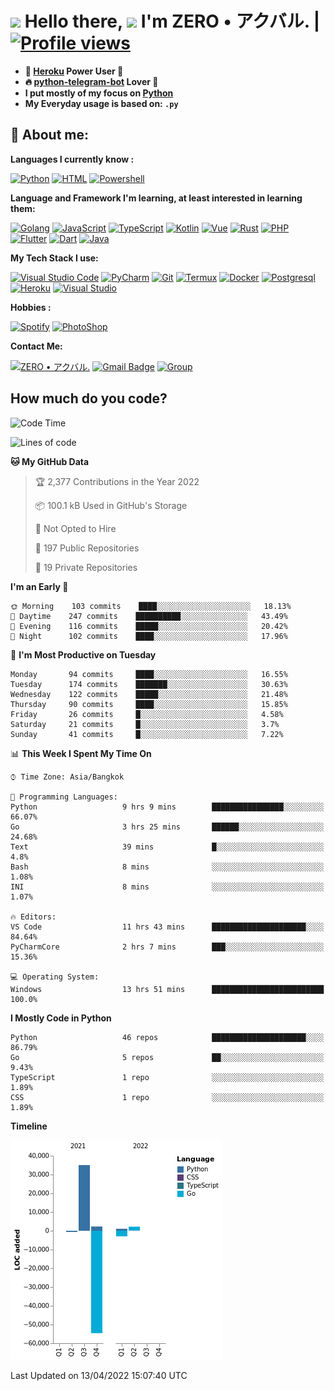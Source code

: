 # <img src="https://i.pinimg.com/originals/01/63/6c/01636c5434cd0462086620c60fdfec16.gif" width="50px"> **Hello there, <img src="https://raw.githubusercontent.com/MartinHeinz/MartinHeinz/master/wave.gif" width="30px">** I'm ZERO • アクバル. | [![Profile views](https://gpvc.arturio.dev/Ryomen-Sukuna)](https://github.com/Ryomen-Sukuna)

- **🐋 [Heroku](https://heroku.com) Power User 💪**
- **🔥 [python-telegram-bot](https://github.com/python-telegram-bot/python-telegram-bot) Lover 💖**
- **I put mostly of my focus on [Python](https://python.org)**
- **My Everyday usage is based on: `.py`**

## 👦 **About me**:

**Languages I currently know :**

[![Python](https://badges.aleen42.com/src/python.svg)](https://python.org)
[![HTML](https://img.shields.io/badge/-HTML-%232c3e50?style=flat&logo=php)](https://whatwg.org)
[![Powershell](https://img.shields.io/badge/-PowerShell-%232c3e50?style=flat&logo=powershell)](https://docs.microsoft.com/en-us/powershell)

**Language ​​and Framework I'm learning, at least interested in learning them:**

[![Golang](https://badges.aleen42.com/src/golang.svg)](https://golang.org)
[![JavaScript](https://badges.aleen42.com/src/javascript.svg)](https://nodejs.org)
[![TypeScript](https://badges.aleen42.com/src/typescript.svg)](https://www.typescriptlang.org)
[![Kotlin](https://badges.aleen42.com/src/kotlin.svg)](https://kotlinlang.org)
[![Vue](https://badges.aleen42.com/src/vue.svg)](https://vuejs.org)
[![Rust](https://img.shields.io/badge/-rust-%232c3e50?style=flat&logo=rust)](https://rust-lang.org)
[![PHP](https://img.shields.io/badge/-php-%232c3e50?style=flat&logo=php)](https://www.php.net)
[![Flutter](https://img.shields.io/badge/-flutter-%232c3e50?style=flat&logo=flutter)](https://flutter.dev)
[![Dart](https://img.shields.io/badge/-dart-%232c3e50?style=flat&logo=dart)](https://dart.dev)
[![Java](https://badges.aleen42.com/src/java.svg)](https://www.java.com/en)

**My Tech Stack I use:**

[![Visual Studio Code](https://badges.aleen42.com/src/visual_studio_code.svg)](https://code.visualstudio.com)
[![PyCharm](https://img.shields.io/badge/-pycharm-%23007ACC?style=flat&logo=pycharm&logoColor=black&color=black&labelColor=green)](https://www.jetbrains.com/pycharm)
[![Git](https://img.shields.io/badge/-Git-%23F05032?style=flat&logo=git&logoColor=%23ffffff)](https://git-scm.com)
[![Termux](https://img.shields.io/badge/-Termux-%232c3e50?style=flat&logo=typescript)](https://termux.com)
[![Docker](https://badges.aleen42.com/src/docker.svg)](https://www.docker.com/)
[![Postgresql](https://img.shields.io/badge/-Postgresql-%232c3e50?style=flat&logo=postgresql)](https://postgresql.org)
[![Heroku](https://img.shields.io/badge/-Heroku-purple?style=flat&logo=heroku)](https://heroku.com)
[![Visual Studio](https://badges.aleen42.com/src/visual_studio.svg)](https://visualstudio.microsoft.com/)

**Hobbies :**

[![Spotify](https://badges.aleen42.com/src/spotify.svg)](https://spotify.com)
[![PhotoShop](https://badges.aleen42.com/src/photoshop.svg)](https://www.adobe.com/products/photoshop.html)

**Contact Me:**

[![ZERO • アクバル.](https://badges.aleen42.com/src/telegram.svg)](https://t.me/Anomaliii)
[![Gmail Badge](https://img.shields.io/badge/-ryomensukuna83@gmail.com-c14438?style=flat&logo=Gmail&logoColor=white)](https://ryomensukuna83@gmail.com)
[![Group](https://img.shields.io/badge/dynamic/json?logo=telegram&label=%40RandomAnimeIndonesia&labelColor=282c34&suffix=+members&color=2CA5E0&query=%24.data.totalSubs&url=https%3A%2F%2Fapi.spencerwoo.com%2Fsubstats%2F%3Fsource%3Dtelegram%26queryKey%3DGrup_Anime_Random&longCache=true%22)](https://t.me/Grup_Anime_Random)
 

## **How much do you code?**

<!--START_SECTION:waka-->
![Code Time](http://img.shields.io/badge/Code%20Time-102%20hrs%205%20mins-blue)

![Lines of code](https://img.shields.io/badge/From%20Hello%20World%20I%27ve%20Written--18%20Thousand%20lines%20of%20code-blue)

**🐱 My GitHub Data** 

> 🏆 2,377 Contributions in the Year 2022
 > 
> 📦 100.1 kB Used in GitHub's Storage 
 > 
> 🚫 Not Opted to Hire
 > 
> 📜 197 Public Repositories 
 > 
> 🔑 19 Private Repositories  
 > 
**I'm an Early 🐤** 

```text
🌞 Morning    103 commits    ████░░░░░░░░░░░░░░░░░░░░░   18.13% 
🌆 Daytime    247 commits    ██████████░░░░░░░░░░░░░░░   43.49% 
🌃 Evening    116 commits    █████░░░░░░░░░░░░░░░░░░░░   20.42% 
🌙 Night      102 commits    ████░░░░░░░░░░░░░░░░░░░░░   17.96%

```
📅 **I'm Most Productive on Tuesday** 

```text
Monday       94 commits     ████░░░░░░░░░░░░░░░░░░░░░   16.55% 
Tuesday      174 commits    ███████░░░░░░░░░░░░░░░░░░   30.63% 
Wednesday    122 commits    █████░░░░░░░░░░░░░░░░░░░░   21.48% 
Thursday     90 commits     ████░░░░░░░░░░░░░░░░░░░░░   15.85% 
Friday       26 commits     █░░░░░░░░░░░░░░░░░░░░░░░░   4.58% 
Saturday     21 commits     █░░░░░░░░░░░░░░░░░░░░░░░░   3.7% 
Sunday       41 commits     █░░░░░░░░░░░░░░░░░░░░░░░░   7.22%

```


📊 **This Week I Spent My Time On** 

```text
⌚︎ Time Zone: Asia/Bangkok

💬 Programming Languages: 
Python                   9 hrs 9 mins        ████████████████░░░░░░░░░   66.07% 
Go                       3 hrs 25 mins       ██████░░░░░░░░░░░░░░░░░░░   24.68% 
Text                     39 mins             █░░░░░░░░░░░░░░░░░░░░░░░░   4.8% 
Bash                     8 mins              ░░░░░░░░░░░░░░░░░░░░░░░░░   1.08% 
INI                      8 mins              ░░░░░░░░░░░░░░░░░░░░░░░░░   1.07%

🔥 Editors: 
VS Code                  11 hrs 43 mins      █████████████████████░░░░   84.64% 
PyCharmCore              2 hrs 7 mins        ███░░░░░░░░░░░░░░░░░░░░░░   15.36%

💻 Operating System: 
Windows                  13 hrs 51 mins      █████████████████████████   100.0%

```

**I Mostly Code in Python** 

```text
Python                   46 repos            █████████████████████░░░░   86.79% 
Go                       5 repos             ██░░░░░░░░░░░░░░░░░░░░░░░   9.43% 
TypeScript               1 repo              ░░░░░░░░░░░░░░░░░░░░░░░░░   1.89% 
CSS                      1 repo              ░░░░░░░░░░░░░░░░░░░░░░░░░   1.89%

```


**Timeline**

![Chart not found](https://raw.githubusercontent.com/Ryomen-Sukuna/Ryomen-Sukuna/master/charts/bar_graph.png) 


 Last Updated on 13/04/2022 15:07:40 UTC
<!--END_SECTION:waka-->
